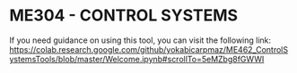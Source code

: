 
# **ME304 - CONTROL SYSTEMS**

If you need guidance on using this tool, you can visit the following link:
https://colab.research.google.com/github/yokabicarpmaz/ME462_ControlSystemsTools/blob/master/Welcome.ipynb#scrollTo=5eMZbg8fGWWI
